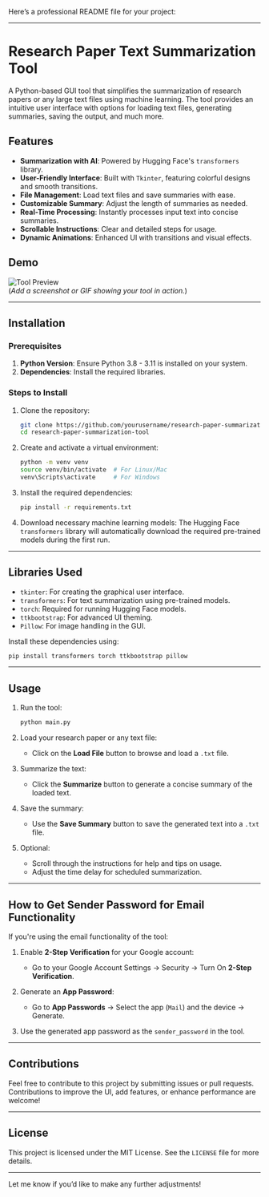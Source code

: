Here’s a professional README file for your project:

---

# Research Paper Text Summarization Tool

A Python-based GUI tool that simplifies the summarization of research papers or any large text files using machine learning. The tool provides an intuitive user interface with options for loading text files, generating summaries, saving the output, and much more.

## Features

- **Summarization with AI**: Powered by Hugging Face's `transformers` library.
- **User-Friendly Interface**: Built with `Tkinter`, featuring colorful designs and smooth transitions.
- **File Management**: Load text files and save summaries with ease.
- **Customizable Summary**: Adjust the length of summaries as needed.
- **Real-Time Processing**: Instantly processes input text into concise summaries.
- **Scrollable Instructions**: Clear and detailed steps for usage.
- **Dynamic Animations**: Enhanced UI with transitions and visual effects.

## Demo

![Tool Preview](#)  
(*Add a screenshot or GIF showing your tool in action.*)

---

## Installation

### Prerequisites
1. **Python Version**: Ensure Python 3.8 - 3.11 is installed on your system.
2. **Dependencies**: Install the required libraries.

### Steps to Install
1. Clone the repository:
   ```bash
   git clone https://github.com/yourusername/research-paper-summarization-tool.git
   cd research-paper-summarization-tool
   ```

2. Create and activate a virtual environment:
   ```bash
   python -m venv venv
   source venv/bin/activate  # For Linux/Mac
   venv\Scripts\activate     # For Windows
   ```

3. Install the required dependencies:
   ```bash
   pip install -r requirements.txt
   ```

4. Download necessary machine learning models:
   The Hugging Face `transformers` library will automatically download the required pre-trained models during the first run.

---

## Libraries Used

- `tkinter`: For creating the graphical user interface.
- `transformers`: For text summarization using pre-trained models.
- `torch`: Required for running Hugging Face models.
- `ttkbootstrap`: For advanced UI theming.
- `Pillow`: For image handling in the GUI.

Install these dependencies using:
```bash
pip install transformers torch ttkbootstrap pillow
```

---

## Usage

1. Run the tool:
   ```bash
   python main.py
   ```

2. Load your research paper or any text file:
   - Click on the **Load File** button to browse and load a `.txt` file.

3. Summarize the text:
   - Click the **Summarize** button to generate a concise summary of the loaded text.

4. Save the summary:
   - Use the **Save Summary** button to save the generated text into a `.txt` file.

5. Optional:
   - Scroll through the instructions for help and tips on usage.
   - Adjust the time delay for scheduled summarization.

---

## How to Get Sender Password for Email Functionality

If you're using the email functionality of the tool:

1. Enable **2-Step Verification** for your Google account:
   - Go to your Google Account Settings → Security → Turn On **2-Step Verification**.

2. Generate an **App Password**:
   - Go to **App Passwords** → Select the app (`Mail`) and the device → Generate.

3. Use the generated app password as the `sender_password` in the tool.

---

## Contributions

Feel free to contribute to this project by submitting issues or pull requests. Contributions to improve the UI, add features, or enhance performance are welcome!

---

## License

This project is licensed under the MIT License. See the `LICENSE` file for more details.

---

Let me know if you’d like to make any further adjustments!
